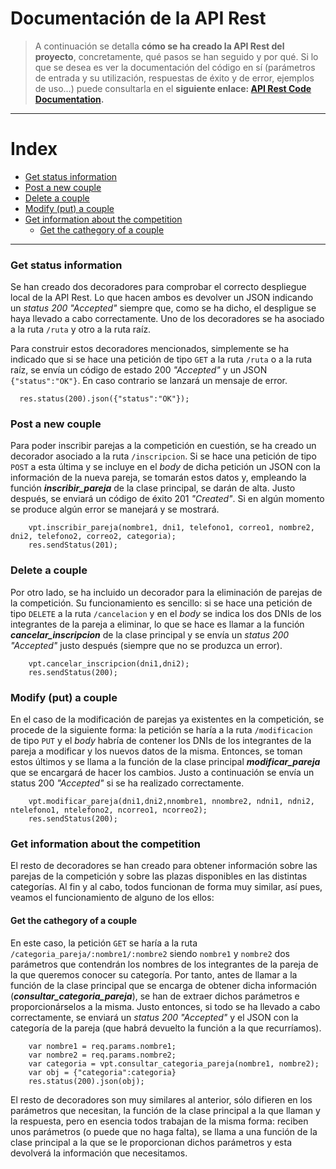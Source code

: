 # Documentación de la API Rest

>A continuación se detalla **cómo se ha creado la API Rest del proyecto**, concretamente, qué pasos se han seguido y por qué. Si lo que se desea es ver la documentación del código en sí (parámetros de entrada y su utilización, respuestas de éxito y de error, ejemplos de uso...) puede consultarla en el **siguiente enlace: 
[API Rest Code Documentation](https://pramartinez.github.io/IV_project/api-doc/index.html).**

___________________________________

Index
======
<!--ts-->
  - [Get status information](#get-status-information)
  - [Post a new couple](#post-a-new-couple)
  - [Delete a couple](#delete-a-couple)
  - [Modify (put) a couple](#modify-put-a-couple)
  - [Get information about the competition](#get-information-about-the-competition)
    - [Get the cathegory of a couple](#get-the-cathegory-of-a-couple)
<!--te-->

__________________________________________

### Get status information

Se han creado dos decoradores para comprobar el correcto despliegue local de la API Rest. Lo que hacen ambos es devolver un JSON indicando un *status 200 "Accepted"* siempre que, como se ha dicho, el despligue se haya llevado a cabo correctamente. Uno de los decoradores se ha asociado a la ruta ```/ruta``` y otro a la ruta raíz. 

Para construir estos decoradores mencionados, simplemente se ha indicado que si se hace una petición de tipo ```GET``` a la ruta ```/ruta``` o a la ruta raíz, se envía un código de estado 200 *"Accepted"* y un JSON ```{"status":"OK"}```.  En caso contrario se lanzará un mensaje de error. 

```node
  res.status(200).json({"status":"OK"});
```

### Post a new couple

Para poder inscribir parejas a la competición en cuestión, se ha creado un decorador asociado a la ruta ```/inscripcion```. Si se hace una petición de tipo ```POST``` a esta última y se incluye en el *body* de dicha petición un JSON con la información de la nueva pareja, se tomarán estos datos y, empleando la función ***inscribir_pareja*** de la clase principal, se darán de alta. Justo después, se enviará un código de éxito 201 *"Created"*. Si en algún momento se produce algún error se manejará y se mostrará.

```node
    vpt.inscribir_pareja(nombre1, dni1, telefono1, correo1, nombre2, dni2, telefono2, correo2, categoria);
    res.sendStatus(201);
```

### Delete a couple 

Por otro lado, se ha incluido un decorador para la eliminación de parejas de la competición. Su funcionamiento es sencillo: si se hace una petición de tipo ```DELETE``` a la ruta ```/cancelacion``` y en el *body* se indica los dos DNIs de los integrantes de la pareja a eliminar, lo que se hace es llamar a la función ***cancelar_inscripcion*** de la clase principal y se envía un *status 200 "Accepted"* justo después (siempre que no se produzca un error).

```node
    vpt.cancelar_inscripcion(dni1,dni2);
    res.sendStatus(200);
```

### Modify (put) a couple

En el caso de la modificación de parejas ya existentes en la competición, se procede de la siguiente forma: la petición se haría a la ruta ```/modificacion``` de tipo ```PUT``` y el *body* habría de contener los DNIs de los integrantes de la pareja a modificar y los nuevos datos de la misma. Entonces, se toman estos últimos y se llama a la función de la clase principal ***modificar_pareja*** que se encargará de hacer los cambios. Justo a continuación se envía un status 200 *"Accepted"* si se ha realizado correctamente. 

```node
    vpt.modificar_pareja(dni1,dni2,nnombre1, nnombre2, ndni1, ndni2, ntelefono1, ntelefono2, ncorreo1, ncorreo2);
    res.sendStatus(200);
```

### Get information about the competition

El resto de decoradores se han creado para obtener información sobre las parejas de la competición y sobre las plazas disponibles en las distintas categorías. Al fin y al cabo, todos funcionan de forma muy similar, así pues, veamos el funcionamiento de alguno de los ellos:

#### Get the cathegory of a couple

En este caso, la petición ```GET``` se haría a la ruta ```/categoria_pareja/:nombre1/:nombre2``` siendo ```nombre1``` y ```nombre2``` dos parámetros que contendrán los nombres de los integrantes de la pareja de la que queremos conocer su categoría. Por tanto, antes de llamar a la función de la clase principal que se encarga de obtener dicha información (***consultar_categoria_pareja***), se han de extraer dichos parámetros e proporcionárselos a la misma. Justo entonces, si todo se ha llevado a cabo correctamente, se enviará un *status 200 "Accepted"* y el JSON con la categoría de la pareja (que habrá devuelto la función a la que recurríamos).

```node
    var nombre1 = req.params.nombre1;
    var nombre2 = req.params.nombre2;
    var categoria = vpt.consultar_categoria_pareja(nombre1, nombre2);
    var obj = {"categoria":categoria}
    res.status(200).json(obj);
```

El resto de decoradores son muy similares al anterior, sólo difieren en los parámetros que necesitan, la función de la clase principal a la que llaman y la respuesta, pero en esencia todos trabajan de la misma forma: reciben unos parámetros (o puede que no haga falta), se llama a una función de la clase principal a la que se le proporcionan dichos parámetros y esta devolverá la información que necesitamos.


